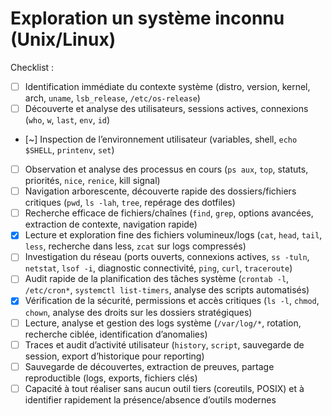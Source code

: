 #  **Exploration un système inconnu (Unix/Linux)**

Checklist :

* [ ] Identification immédiate du contexte système (distro, version, kernel, arch, `uname`, `lsb_release`, `/etc/os-release`)
* [ ] Découverte et analyse des utilisateurs, sessions actives, connexions (`who`, `w`, `last`, `env`, `id`)
* [~] Inspection de l’environnement utilisateur (variables, shell, `echo $SHELL`, `printenv`, `set`)
* [ ] Observation et analyse des processus en cours (`ps aux`, `top`, statuts, priorités, `nice`, `renice`, kill signal)
* [ ] Navigation arborescente, découverte rapide des dossiers/fichiers critiques (`pwd`, `ls -lah`, `tree`, repérage des dotfiles)
* [ ] Recherche efficace de fichiers/chaînes (`find`, `grep`, options avancées, extraction de contexte, navigation rapide)
* [x] Lecture et exploration fine des fichiers volumineux/logs (`cat`, `head`, `tail`, `less`, recherche dans less, `zcat` sur logs compressés)
* [ ] Investigation du réseau (ports ouverts, connexions actives, `ss -tuln`, `netstat`, `lsof -i`, diagnostic connectivité, `ping`, `curl`, `traceroute`)
* [ ] Audit rapide de la planification des tâches système (`crontab -l`, `/etc/cron*`, `systemctl list-timers`, analyse des scripts automatisés)
* [x] Vérification de la sécurité, permissions et accès critiques (`ls -l`, `chmod`, `chown`, analyse des droits sur les dossiers stratégiques)
* [ ] Lecture, analyse et gestion des logs système (`/var/log/*`, rotation, recherche ciblée, identification d’anomalies)
* [ ] Traces et audit d’activité utilisateur (`history`, `script`, sauvegarde de session, export d’historique pour reporting)
* [ ] Sauvegarde de découvertes, extraction de preuves, partage reproductible (logs, exports, fichiers clés)
* [ ] Capacité à tout réaliser sans aucun outil tiers (coreutils, POSIX) et à identifier rapidement la présence/absence d’outils modernes
